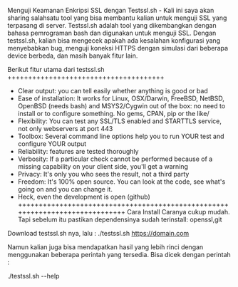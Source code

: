 Menguji Keamanan Enkripsi SSL dengan Testssl.sh - Kali ini saya akan sharing salahsatu tool yang bisa membantu kalian untuk menguji SSL yang terpasang di server. Testssl.sh adalah tool yang dikembangkan dengan bahasa pemrograman bash dan digunakan untuk menguji SSL. Dengan testssl.sh, kalian bisa mengecek apakah ada kesalahan konfigurasi yang menyebabkan bug, menguji koneksi HTTPS dengan simulasi dari beberapa device berbeda, dan masih banyak fitur lain.


Berikut fitur utama dari testssl.sh
++++++++++++++++++++++++++++++++++++++
- Clear output: you can tell easily whether anything is good or bad
- Ease of installation: It works for Linux, OSX/Darwin, FreeBSD, NetBSD, OpenBSD (needs bash) and MSYS2/Cygwin out of the box: no need to   install or to configure something. No gems, CPAN, pip or the like/
- Flexibility: You can test any SSL/TLS enabled and STARTTLS service, not only webservers at port 443
- Toolbox: Several command line options help you to run YOUR test and configure YOUR output
- Reliability: features are tested thoroughly
- Verbosity: If a particular check cannot be performed because of a missing capability on your client side, you'll get a warning
- Privacy: It's only you who sees the result, not a third party
- Freedom: It's 100% open source. You can look at the code, see what's going on and you can change it.
- Heck, even the development is open (github)
+++++++++++++++++++++++++++++++++++++++++++++++++++++++++++++++++++++++++++++
Cara Install
Caranya cukup mudah. 
Tapi sebelum itu pastikan dependensinya sudah terinstall: openssl,git

Download testssl.sh nya, lalu :
./testssl.sh https://domain.com

Namun kalian juga bisa mendapatkan hasil yang lebih rinci dengan menggunakan beberapa perintah yang tersedia. 
Bisa dicek dengan perintah :

./testssl.sh --help

